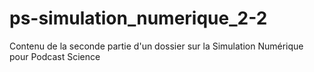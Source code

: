 ps-simulation_numerique_2-2
===========================

Contenu de la seconde partie d'un dossier sur la Simulation Numérique pour Podcast Science
